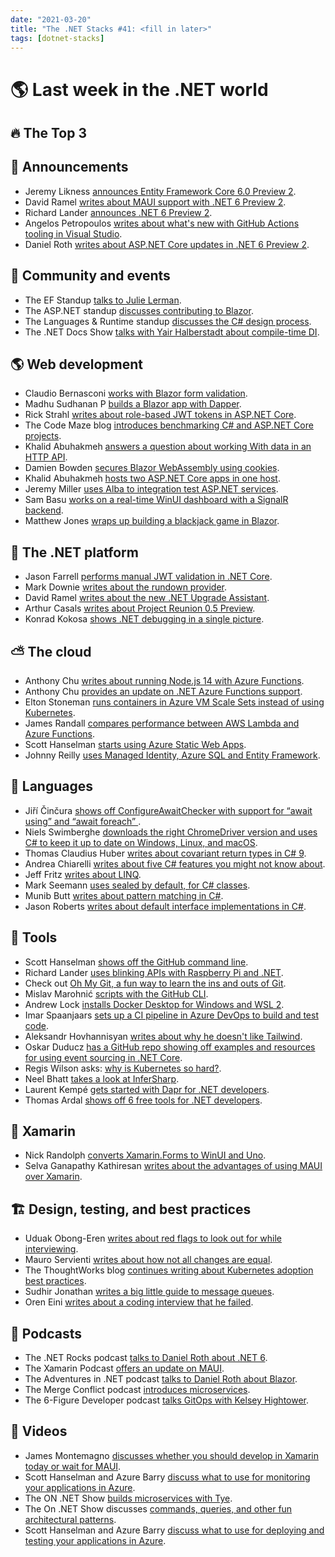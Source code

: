 ```yaml
---
date: "2021-03-20"
title: "The .NET Stacks #41: <fill in later>"
tags: [dotnet-stacks]
---
```


# 🌎 Last week in the .NET world

## 🔥 The Top 3

## 📢 Announcements

- Jeremy Likness [announces Entity Framework Core 6.0 Preview 2](https://devblogs.microsoft.com/dotnet/announcing-entity-framework-core-6-0-preview-2).
- David Ramel [writes about MAUI support with .NET 6 Preview 2](https://visualstudiomagazine.com/articles/2021/03/11/net-6-preview-2.aspx).
- Richard Lander [announces .NET 6 Preview 2](https://devblogs.microsoft.com/dotnet/announcing-net-6-preview-2).
- Angelos Petropoulos [writes about what's new with GitHub Actions tooling in Visual Studio](https://devblogs.microsoft.com/visualstudio/whats-new-with-github-actions-tooling-in-visual-studio).
- Daniel Roth [writes about ASP.NET Core updates in .NET 6 Preview 2](https://devblogs.microsoft.com/aspnet/asp-net-core-updates-in-net-6-preview-2).

## 📅 Community and events

- The EF Standup [talks to Julie Lerman](https://www.youtube.com/watch?v=oZVsZrFKp48).
- The ASP.NET standup [discusses contributing to Blazor](https://www.youtube.com/watch?v=gRg0xxK8L6w).
- The Languages & Runtime standup [discusses the C# design process](https://www.youtube.com/watch?v=lzyWFew_w8Y).
- The .NET Docs Show [talks with Yair Halberstadt about compile-time DI](https://www.youtube.com/watch?v=8cyumKVEth0).

## 🌎 Web development

- Claudio Bernasconi [works with Blazor form validation](https://www.claudiobernasconi.ch/2021/03/10/blazor-form-component-validation/).
- Madhu Sudhanan P [builds a Blazor app with Dapper](https://www.syncfusion.com/blogs/post/build-blazor-crud-application-with-dapper.aspx).
- Rick Strahl [writes about role-based JWT tokens in ASP.NET Core](https://weblog.west-wind.com/posts/2021/Mar/09/Role-based-JWT-Tokens-in-ASPNET-Core).
- The Code Maze blog [introduces benchmarking C# and ASP.NET Core projects](https://code-maze.com/benchmarking-csharp-and-asp-net-core-projects/).
- Khalid Abuhakmeh [answers a question about working With data in an HTTP API](https://khalidabuhakmeh.com/community-question-working-with-data-in-an-http-api).
- Damien Bowden [secures Blazor WebAssembly using cookies](https://damienbod.com/2021/03/08/securing-blazor-web-assembly-using-cookies/).
- Khalid Abuhakmeh [hosts two ASP.NET Core apps in one host](https://khalidabuhakmeh.com/hosting-two-aspnet-core-apps-in-one-host).
- Jeremy Miller [uses Alba to integration test ASP.NET services](https://jeremydmiller.com/2021/03/09/using-alba-to-test-asp-net-services/).
- Sam Basu [works on a real-time WinUI dashboard with  a SignalR backend](https://www.telerik.com/blogs/real-time-winui-dashboard-with-signalr-backend).
- Matthew Jones [wraps up building a blackjack game in Blazor](https://exceptionnotfound.net/blackjack-in-blazor-part-4-putting-it-all-together/).

## 🥅 The .NET platform

- Jason Farrell [performs manual JWT validation in .NET Core](https://jfarrell.net/2021/03/09/manual-jwt-validation-in-net-core/).
- Mark Downie [writes about the rundown provider](https://www.poppastring.com/blog/why-we-need-the-rundown-provider).
- David Ramel [writes about the new .NET Upgrade Assistant](https://visualstudiomagazine.com/articles/2021/03/10/upgrade-assistant.aspx).
- Arthur Casals [writes about Project Reunion 0.5 Preview](https://www.infoq.com/news/2021/03/msft-project-reunion-05-preview/).
- Konrad Kokosa [shows .NET debugging in a single picture](https://tooslowexception.com/net-debugging-in-a-single-picture/).

## ⛅ The cloud

- Anthony Chu [writes about running Node.js 14 with Azure Functions](https://techcommunity.microsoft.com/t5/apps-on-azure/run-node-js-14-in-azure-functions/ba-p/2195063?WT.mc_id=DOP-MVP-4025064).
- Anthony Chu [provides an update on .NET Azure Functions support](https://techcommunity.microsoft.com/t5/apps-on-azure/net-on-azure-functions-roadmap/ba-p/2197916).
- Elton Stoneman [runs containers in Azure VM Scale Sets instead of using Kubernetes](https://blog.sixeyed.com/you-cant-always-have-kubernetes-running-containers-in-azure-vm-scale-sets/).
- James Randall [compares performance between AWS Lambda and Azure Functions](https://www.azurefromthetrenches.com/comparative-performance-of-azure-functions-and-aws-lambda/).
- Scott Hanselman [starts using Azure Static Web Apps](https://www.hanselman.com/blog/penny-pinching-in-the-cloud-azure-static-web-apps-are-saving-me-money).
- Johnny Reilly [uses Managed Identity, Azure SQL and Entity Framework](https://blog.johnnyreilly.com/2021/03/managed-identity-azure-sql-and-entity.html).

## 📔 Languages

- Jiří Činčura [shows off ConfigureAwaitChecker with support for “await using” and “await foreach” ](https://www.tabsoverspaces.com/233854-configureawaitchecker-with-support-for-await-using-and-await-foreach).
- Niels Swimberghe [downloads the right ChromeDriver version and uses C# to keep it up to date on Windows, Linux, and macOS](https://swimburger.net/blog/dotnet/download-the-right-chromedriver-version-and-keep-it-up-to-date-on-windows-linux-macos-using-csharp-dotnet).
- Thomas Claudius Huber [writes about covariant return types in C# 9](https://www.thomasclaudiushuber.com/2021/03/11/c-9-0-covariant-return-types/).
- Andrea Chiarelli [writes about five C# features you might not know about](https://auth0.com/blog/five-csharp-features-you-dont-know/).
- Jeff Fritz [writes about LINQ](https://dev.to/dotnet/my-favorite-c-features-part-2-linq-57kd).
- Mark Seemann [uses sealed by default, for C# classes](https://blog.ploeh.dk/2021/03/08/pendulum-swing-sealed-by-default/).
- Munib Butt [writes about pattern matching in C#](https://www.c-sharpcorner.com/article/pattern-matching-in-c-sharp/).
- Jason Roberts [writes about default interface implementations in C#](http://dontcodetired.com/blog/post/ICYMI-C-8-New-Features-Upgrade-Interfaces-Without-Breaking-Existing-Code).

## 🔧 Tools

- Scott Hanselman [shows off the GitHub command line](https://www.hanselman.com/blog/dont-forget-about-the-github-command-line).
- Richard Lander [uses blinking APIs with Raspberry Pi and .NET](https://devblogs.microsoft.com/dotnet/blinking-leds-with-raspberry-pi).
- Check out [Oh My Git, a fun way to learn the ins and outs of Git](https://ohmygit.org/).
- Mislav Marohnić [scripts with the GitHub CLI](https://github.blog/2021-03-11-scripting-with-github-cli/).
- Andrew Lock [installs Docker Desktop for Windows and WSL 2](https://andrewlock.net/installing-docker-desktop-for-windows/).
- Imar Spaanjaars [sets up a CI pipeline in Azure DevOps to build and test code](https://imar.spaanjaars.com/621/building-and-auto-deploying-an-aspnet-core-application-part-4-setting-up-a-ci-pipeline-in-azure-devops-to-build-and-test-your-code).
- Aleksandr Hovhannisyan [writes about why he doesn't like Tailwind](https://www.aleksandrhovhannisyan.com/blog/why-i-dont-like-tailwind-css/).
- Oskar Duducz [has a GitHub repo showing off examples and resources for using event sourcing in .NET Core](https://github.com/oskardudycz/EventSourcing.NetCore).
- Regis Wilson asks: [why is Kubernetes so hard?](https://dev.to/rwilsonrelease/why-is-kubernetes-so-hard-i42).
- Neel Bhatt [takes a look at InferSharp](https://neelbhatt.com/2021/03/07/first-look-at-infersharp-a-c-version-of-facebooks-infer/).
- Laurent Kempé [gets started with Dapr for .NET developers](https://laurentkempe.com/2021/03/09/getting-started-with-dapr-for-dotnet-developers/).
- Thomas Ardal [shows off 6 free tools for .NET developers](https://blog.elmah.io/6-free-tools-for-net-developers/).

## 📱 Xamarin

- Nick Randolph [converts Xamarin.Forms to WinUI and Uno](https://nicksnettravels.builttoroam.com/uno-safe-area/).
- Selva Ganapathy Kathiresan [writes about the advantages of using MAUI over Xamarin](https://www.syncfusion.com/blogs/post/advantages-net-maui-over-xamarin.aspx).

## 🏗 Design, testing, and best practices

- Uduak Obong-Eren [writes about red flags to look out for while interviewing](https://meekg33k.dev/6-red-flags-i-saw-while-doing-60-technical-interviews-in-30-days-ckm53wt5f00avscs13xf9fhcs).
- Mauro Servienti [writes about how not all changes are equal](https://milestone.topics.it/2021/03/10/not-all-changes-are-born-equal.html).
- The ThoughtWorks blog [continues writing about Kubernetes adoption best practices](https://www.thoughtworks.com/insights/blog/shift-mindset-needed-kubernetes-adoption-part-2).
- Sudhir Jonathan [writes a big little guide to message queues](https://sudhir.io/the-big-little-guide-to-message-queues/).
- Oren Eini [writes about a coding interview that he failed](https://ayende.com/blog/193409-B/the-coding-interview-that-i-failed?Key=91893b7f-c17a-4135-ae0e-6315cfde09aa).

## 🎤 Podcasts

- The .NET Rocks podcast [talks to Daniel Roth about .NET 6](https://www.dotnetrocks.com/default.aspx?ShowNum=1730).
- The Xamarin Podcast [offers an update on MAUI](https://www.xamarinpodcast.com/88).
- The Adventures in .NET podcast [talks to Daniel Roth about Blazor](https://devchat.tv/adventures-in-dotnet/net-059-blazor-keeps-getting-better-with-daniel-roth/).
- The Merge Conflict podcast [introduces microservices](https://www.mergeconflict.fm/244).
- The 6-Figure Developer podcast [talks GitOps with Kelsey Hightower](https://6figuredev.com/podcast/episode-186-gitops-with-kelsey-hightower/).

## 🎥 Videos

- James Montemagno [discusses whether you should develop in Xamarin today or wait for MAUI](https://www.youtube.com/watch?v=zvPPz6DABi8).
- Scott Hanselman and Azure Barry [discuss what to use for monitoring your applications in Azure](https://channel9.msdn.com/Shows/Azure-Friday/What-to-use-for-monitoring-your-applications-in-Azure).
- The ON .NET Show [builds microservices with Tye](https://dev.to/dotnet/on-net-episode-building-microservices-with-tye-3ci).
- The On .NET Show discusses [commands, queries, and other fun architectural patterns](https://www.youtube.com/watch?v=ysxgpVfyeNA).
- Scott Hanselman and Azure Barry [discuss what to use for deploying and testing your applications in Azure](https://channel9.msdn.com/Shows/Azure-Friday/What-to-use-for-deploying-and-testing-your-applications-in-Azure).

